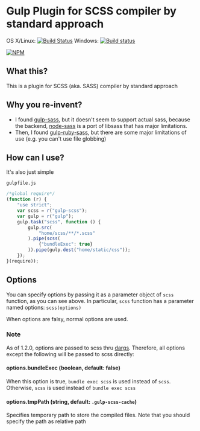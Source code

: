 # Gulp Plugin for SCSS compiler by standard approach

OS X/Linux: [![Build Status](https://travis-ci.org/Forumouth/gulp-scss.svg?branch=master)](https://travis-ci.org/Forumouth/gulp-scss)
Windows: [![Build status](https://ci.appveyor.com/api/projects/status/t756bxbt0nr4ekid/branch/master?svg=true)](https://ci.appveyor.com/project/hiroaki-yamamoto/gulp-scss/branch/master)

[![NPM](https://nodei.co/npm/gulp-scss.png?downloads=true&downloadRank=true&stars=true)](https://nodei.co/npm/gulp-scss/)

## What this?
This is a plugin for SCSS (aka. SASS) compiler by standard approach

## Why you re-invent?
* I found [gulp-sass](https://github.com/dlmanning/gulp-sass), but it doesn't
  seem to support actual sass, because the backend, [node-sass](https://github.com/sass/node-sass) is a port of libsass that has major limitations.
* Then, I found [gulp-ruby-sass](https://github.com/sindresorhus/gulp-ruby-sass),
  but there are some major limitations of use (e.g. you can't use file globbing)

## How can I use?
It's also just simple

`gulpfile.js`

```JavaScript
/*global require*/
(function (r) {
    "use strict";
    var scss = r("gulp-scss");
    var gulp = r("gulp");
    gulp.task("scss", function () {
        gulp.src(
            "home/scss/**/*.scss"
        ).pipe(scss(
            {"bundleExec": true}
        )).pipe(gulp.dest("home/static/css"));
    });
}(require));
```

## Options
You can specify options by passing it as a parameter object of `scss` function,
as you can see above. In particular, `scss` function has a parameter named options:
`scss(options)`

When options are falsy, normal options are used.

### Note
As of 1.2.0, options are passed to scss thru
[dargs](https://github.com/sindresorhus/dargs).
Therefore, all options except the following will be passed to scss directly:

#### options.bundleExec (boolean, default: false)
When this option is true, `bundle exec scss` is used instead of `scss`. Otherwise,
`scss` is used instead of `bundle exec scss`

#### options.tmpPath (string, default: `.gulp-scss-cache`)
Specifies temporary path to store the compiled files.
Note that you should specify the path as relative path
